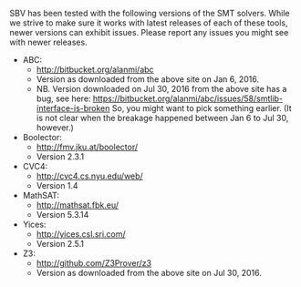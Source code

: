 SBV has been tested with the following versions of the SMT solvers. While we strive to make sure
it works with latest releases of each of these tools, newer versions can exhibit issues. Please
report any issues you might see with newer releases.

  * ABC:
      * http://bitbucket.org/alanmi/abc
      * Version as downloaded from the above site on Jan 6, 2016.
      * NB. Version downloaded on Jul 30, 2016 from the above site has a bug, see here:
             https://bitbucket.org/alanmi/abc/issues/58/smtlib-interface-is-broken
        So, you might want to pick something earlier. (It is not clear when the breakage
	happened between Jan 6 to Jul 30, however.)
  * Boolector:
      * http://fmv.jku.at/boolector/
      * Version 2.3.1
  * CVC4:
      * http://cvc4.cs.nyu.edu/web/
      * Version 1.4
  * MathSAT:
      * http://mathsat.fbk.eu/
      * Version 5.3.14
  * Yices:
      * http://yices.csl.sri.com/
      * Version 2.5.1
  * Z3:
      * http://github.com/Z3Prover/z3
      * Version as downloaded from the above site on Jul 30, 2016.
